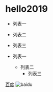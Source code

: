 # hello2019


* 列表一
* 列表二
* 列表三

* 列表一
    * 列表二
        * 列表三

[百度](http://www.baidu.com)
![baidu](C:\Users\panfront\Desktop\bd_logo1.png "百度logo")  